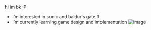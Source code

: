 hi im bk :P
- I’m interested in sonic and baldur's gate 3
- I’m currently learning game design and implementation
![image](https://github.com/darknanigans/darknanigans/assets/145371112/98ef94a7-c7f7-4838-9f5a-8601a76711c3)

